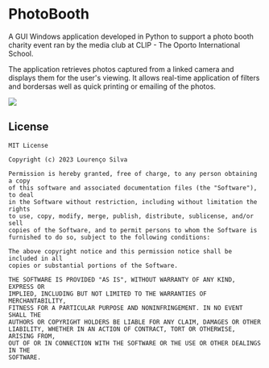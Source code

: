 
# PhotoBooth
A GUI Windows application developed in Python to support a photo booth charity event ran by the media club at CLIP - The Oporto International School.

The application retrieves photos captured from a linked camera and displays them for the user's viewing. It allows real-time application of filters and bordersas well as quick printing or emailing of the photos.



![](https://lourencofsilva.github.io/demo/photobooth/desktop1.png)

## License

```
MIT License

Copyright (c) 2023 Lourenço Silva

Permission is hereby granted, free of charge, to any person obtaining a copy
of this software and associated documentation files (the "Software"), to deal
in the Software without restriction, including without limitation the rights
to use, copy, modify, merge, publish, distribute, sublicense, and/or sell
copies of the Software, and to permit persons to whom the Software is
furnished to do so, subject to the following conditions:

The above copyright notice and this permission notice shall be included in all
copies or substantial portions of the Software.

THE SOFTWARE IS PROVIDED "AS IS", WITHOUT WARRANTY OF ANY KIND, EXPRESS OR
IMPLIED, INCLUDING BUT NOT LIMITED TO THE WARRANTIES OF MERCHANTABILITY,
FITNESS FOR A PARTICULAR PURPOSE AND NONINFRINGEMENT. IN NO EVENT SHALL THE
AUTHORS OR COPYRIGHT HOLDERS BE LIABLE FOR ANY CLAIM, DAMAGES OR OTHER
LIABILITY, WHETHER IN AN ACTION OF CONTRACT, TORT OR OTHERWISE, ARISING FROM,
OUT OF OR IN CONNECTION WITH THE SOFTWARE OR THE USE OR OTHER DEALINGS IN THE
SOFTWARE.

```
